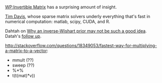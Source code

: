 
[WP:Invertible Matrix](https://en.wikipedia.org/wiki/Invertible_matrix#Blockwise_inversion) has a surprising amount of insight.

[Tim Davis](http://www.cise.ufl.edu/research/sparse/), whose sparse matrix solvers underly everything that's fast in numerical computation: matlab, scipy, CUDA, and R.

Dahtah on [Why an inverse-Wishart prior may not be such a good idea](http://dahtah.wordpress.com/2012/03/07/why-an-inverse-wishart-prior-may-not-be-such-a-good-idea/).
Datah's [follow up](https://dahtah.wordpress.com/2012/08/22/priors-of-convenience/).

http://stackoverflow.com/questions/18349053/fastest-way-for-multiplying-a-matrix-to-a-vector:

* mmult (??)
* sweep (??)
* %*%
* t(t(mat)*v))

